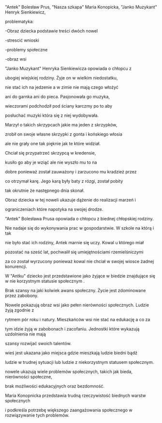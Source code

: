 "Antek" Bolesław Prus, "Nasza szkapa" Maria Konopicka, "Janko Muzykant" Henryk Sienkiewicz, 

problematyka: 

-Obraz dziecka podstawie treści dwóch nowel

-strescić wnioski

-problemy społeczne

-obraz wsi

"Janko Muzykant" Henryka Sienkiewicza opowiada o chłopcu z

ubogiej wiejskiej rodziny. Żyje on w wielkim niedostatku,

nie stać ich na jedzenie a w zimie nie mają czego włożyć

ani do garnka ani do pieca. Pasjonowała go muzyka,

wieczorami podchodził pod ściany karczmy po to aby 

posłuchać muzyki która się z niej wydobywała.

Marzył o takich skrzypcach jakie ma jeden z skrzypków,

zrobił on swoje własne skrzypki z gonta i końskiego włosia 

ale nie grały one tak pięknie jak te które widział.

Chciał się przypatrzeć skrzypcą w kredensie,

kusiło go aby je wziąć ale nie wyszło mu to na

dobre ponieważ został zauważony i zarzucono mu kradzież przez

co otrzymał karę. Jego karą były baty z rózgi, został pobity

tak okrutnie że następnego dnia skonał.

Obraz dziecka w tej noweli ukazuje dążenie do realizacji marzeń i

ograniczeniach które napotyka na swojej drodze.




"Antek" Bolesława Prusa opowiada o chłopcu z biednej chłopskiej rodziny.

Nie nadaje się do wykonywania prac w gospodarstwie. W szkole na którą i tak

nie było stać ich rodziny, Antek marnie się uczy. Kowal u którego miał

pozostać na sześć lat, pochwalił się umiejętnościami rzemielśniczymi

za co został wyrzucony ponieważ kowal nie chciał w swojej wiosce żadnej konurencji.

W "Antku" dziecko jest przedstawione jako żyjące w biedzie znajdujące się w nie korzystnym statusie społecznym .

Brak szansy na jaki kolwiek awans społeczny. Życie jest zdominowane przez zabobony.






Nowele pokazują obraz wsi jako pełen nierówności społecznych. Ludzie żyją zgodnie z 

rytmem pór roku i natury. Mieszkańców wsi nie stać na edukację  a co za 

tym idzie żyją w zabobonach i zacofaniu. Jednostki które wykazują uzdolnienia nie mają

szansy rozwijać swoich talentów.  

wieś jest ukazana jako miejsca gdzie mieszkają ludzie biedni bądź

ludzie w trudnej sytuacji lub ludzie z niekorzystnym statusem społecznym.




nowele ukazują wiele problemów społecznych, takich jak bieda, nierówności społeczne, 

brak możliwości edukacyjnych oraz bezdomność. 

Maria Konopnicka przedstawia trudną rzeczywistość biednych warstw społecznych 

i podkreśla potrzebę większego zaangażowania społecznego w rozwiązywanie tych problemów.

